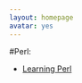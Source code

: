```yaml
---
layout: homepage
avatar: yes
---
```



#Perl:      
- [Learning Perl](http://yulijia.net/slide/learningPerl.html "Learning Perl") 
